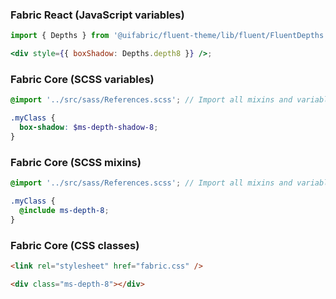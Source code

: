 ### Fabric React (JavaScript variables)

```jsx
import { Depths } from '@uifabric/fluent-theme/lib/fluent/FluentDepths';

<div style={{ boxShadow: Depths.depth8 }} />;
```

### Fabric Core (SCSS variables)

```scss
@import '../src/sass/References.scss'; // Import all mixins and variables.

.myClass {
  box-shadow: $ms-depth-shadow-8;
}
```

### Fabric Core (SCSS mixins)

```scss
@import '../src/sass/References.scss'; // Import all mixins and variables.

.myClass {
  @include ms-depth-8;
}
```

### Fabric Core (CSS classes)

```html
<link rel="stylesheet" href="fabric.css" />

<div class="ms-depth-8"></div>
```
